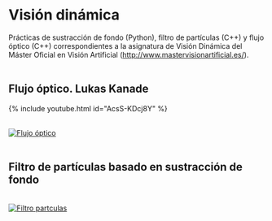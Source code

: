 # Visión dinámica
Prácticas de sustracción de fondo (Python), filtro de partículas (C++) y flujo óptico (C++) correspondientes a la asignatura de Visión Dinámica del Máster Oficial en Visión Artificial (http://www.mastervisionartificial.es/).
<br><br>
## #
## Flujo óptico. Lukas Kanade # 

{% include youtube.html id="AcsS-KDcj8Y" %}

<br>[![Flujo óptico](https://img.youtube.com/vi/AcsS-KDcj8Y/0.jpg)](https://www.youtube.com/watch?v=AcsS-KDcj8Y&index=3&list=PLSoTobH9vMHRgHuK5jKE9Chk7-Rhcr4L4 "Flujo óptico")
<br><br>
## #
## Filtro de partículas basado en sustracción de fondo #

<br>[![Filtro partculas](https://img.youtube.com/vi/O2l_Btnx5E0/0.jpg)](https://www.youtube.com/watch?v=O2l_Btnx5E0&index=3&list=PLSoTobH9vMHSQHm5CexZIP92LEOcSOX_x "Filtro partículas")
